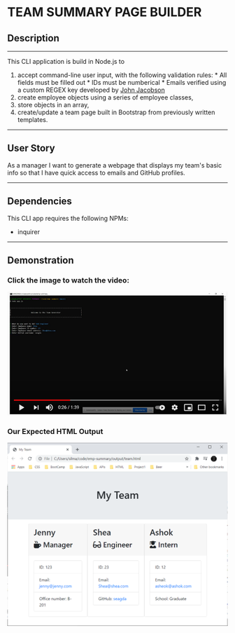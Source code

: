 # TEAM SUMMARY PAGE BUILDER

## Description
-------------
This CLI application is build in Node.js to
  1. accept command-line user input, with the following validation rules:
    * All fields must be filled out
    * IDs must be numberical
    * Emails verified using a custom REGEX key developed by [John Jacobson](http://github.com/johndjake)
  2. create employee objects using a series of employee classes,
  3. store objects in an array,
  4. create/update a team page built in Bootstrap from previously written templates.  
-------------
## User Story

As a manager
I want to generate a webpage that displays my team's basic info
so that I have quick access to emails and GitHub profiles.

------------
## Dependencies

This CLI app requires the following NPMs:
* inquirer 
-------------
## Demonstration

### Click the image to watch the video:

<a href="https://youtu.be/gkSjJvWkkYI" target="_blank"><img src="pic-CLIvideo.PNG" alt="Video Demonstration" width="600"/></a>

### Our Expected HTML Output
 
<img src="pic-output.PNG" alt="My Team page screenshot" width = "600"/>